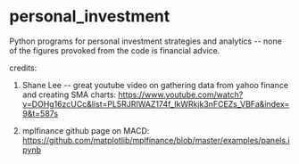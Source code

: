 # personal_investment
Python programs for personal investment strategies and analytics -- none of the figures provoked from the code is financial advice.

credits: 
1) Shane Lee -- great youtube video on gathering data from yahoo finance and creating SMA charts: https://www.youtube.com/watch?v=DOHg16zcUCc&list=PL5RJRIWAZ174f_lkWRkjk3nFCEZs_VBFa&index=9&t=587s

2) mplfinance github page on MACD: https://github.com/matplotlib/mplfinance/blob/master/examples/panels.ipynb
